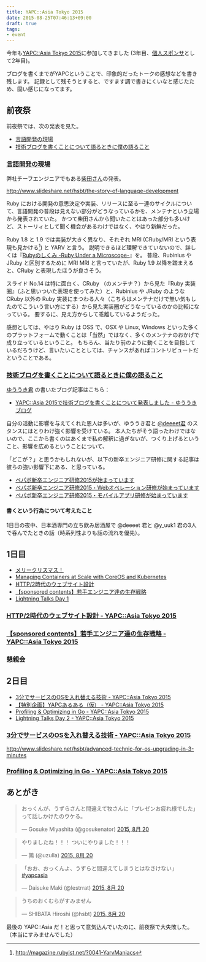 ```yaml
---
title: YAPC::Asia Tokyo 2015
date: 2015-08-25T07:46:13+09:00
draft: true
tags:
- event
---
```

今年も[YAPC::Asia Tokyo 2015](http://yapcasia.org/2015/)に参加してきました (3年目、[個人スポンサ](http://yapcasia.org/2015/individual_sponsors/)として2年目)。

ブログを書くまでがYAPCということで、印象的だったトークの感想などを書き残します。
記録として残そうとすると、ですます調で書きにくいなと感じたため、固い感じになってます。

前夜祭
---

前夜祭では、次の発表を見た。

- [言語開発の現場](http://yapcasia.org/2015/talk/show/b355fa20-122e-11e5-8ba5-d9f87d574c3a)
- [技術ブログを書くことについて語るときに僕の語ること](http://yapcasia.org/2015/talk/show/7d62caf8-12f4-11e5-881c-d9f87d574c3a)

### [言語開発の現場](http://yapcasia.org/2015/talk/show/b355fa20-122e-11e5-8ba5-d9f87d574c3a)

弊社チーフエンジニアでもある[柴田さん](https://twitter.com/hsbt)の発表。

http://www.slideshare.net/hsbt/the-story-of-language-development

Ruby における開発の意思決定や実装、リリースに至る一連のサイクルについて、言語開発の普段は見えない部分がどうなっているかを、メンテナという立場から発表されていた。
かつて柴田さんから聞いたことはあった部分も多いけど、ストーリィとして聞く機会があるわけではなく、やはり新鮮だった。

Ruby 1.8 と 1.9 では実装が大きく異なり、それぞれ MRI (CRuby/MRI という表現も見かける[^1]) と YARV と言う。
説明できるほど理解できていないので、詳しくは『[Rubyのしくみ -Ruby Under a Microscope-](http://www.amazon.co.jp/exec/obidos/ASIN/4274050653/hifumiass-22/ref=nosim/)』を。
普段、Rubinius や JRuby と区別するために MRI MRI と言っていたが、Ruby 1.9 以降を踏まえると、CRuby と表現したほうが良さそう。

スライド No.14 は特に面白く、CRuby （のメンテナ？）から見た『Ruby 実装圏』（ふと思いついた表現を使ってみた）と、Rubinius や JRuby のような CRuby 以外の Ruby 実装にまつわる人々（こちらはメンテナだけで無い気もしたのでこういう言い方にする）から見た実装圏がどうなっているのかの比較になっている。
要するに、見え方からして乖離しているようだった。

感想としては、やはり Ruby は OSS で、OSX や Linux, Windows といった多くのプラットフォームで動くことは「当然」ではなく、多くのメンテナのおかげで成り立っているということ。
もちろん、当たり前のように動くことを目指しているだろうけど、言いたいこととしては、チャンスがあればコントリビュートだということである。

### [技術ブログを書くことについて語るときに僕の語ること](http://yapcasia.org/2015/talk/show/7d62caf8-12f4-11e5-881c-d9f87d574c3a)

[ゆううき君](https://twitter.com/y_uuk1) の書いたブログ記事はこちら：

- [YAPC::Asia 2015で技術ブログを書くことについて発表しました - ゆううきブログ](http://yuuki.hatenablog.com/entry/the-art-of-blogging-technologies)

自分の活動に影響を与えてくれた恩人は多いが、ゆううき君と [@deeeet君](https://twitter.com/deeeet) のスタンスにはとりわけ強く影響を受けている。
本人たちがそう語ったわけではないので、ここから書くのはあくまで私の解釈に過ぎないが、つくり上げるということ、影響を広めるということについて、

「どこが？」と思うかもしれないが、以下の新卒エンジニア研修に関する記事は彼らの強い影響下にある、と思っている。

- [ペパボ新卒エンジニア研修2015が始まっています](/2015/06/14/pepabo-engineer-training-2015/)
- [ペパボ新卒エンジニア研修2015・Webオペレーション研修が始まっています](/2015/07/20/pepabo-web-operation-training-2015/)
- [ペパボ新卒エンジニア研修2015・モバイルアプリ研修が始まっています](/2015/08/18/pepabo-mobile-app-training-2015/)

#### 書くという行為について考えたこと

1日目の夜中、日本酒専門の立ち飲み居酒屋で @deeeet 君と @y_uuk1 君の3人で呑んでたときの話（時系列性よりも話の流れを優先）。


1日目
---

- [メリークリスマス！](http://yapcasia.org/2015/talk/show/a636430c-0fbf-11e5-8a02-43ec7d574c3a)
- [Managing Containers at Scale with CoreOS and Kubernetes](http://yapcasia.org/2015/talk/show/e19fe827-13c1-11e5-aca1-525412004261)
- [HTTP/2時代のウェブサイト設計](http://yapcasia.org/2015/talk/show/dead6890-09b7-11e5-998a-67dc7d574c3a)
- [【sponsored contents】若手エンジニア達の生存戦略](http://yapcasia.org/2015/talk/show/e14c5ae0-12f7-11e5-a909-d9f87d574c3a)
- [Lightning Talks Day 1](http://yapcasia.org/2015/talk/show/22957e9c-1872-11e5-aca1-525412004261)

### [HTTP/2時代のウェブサイト設計 - YAPC::Asia Tokyo 2015](http://yapcasia.org/2015/talk/show/dead6890-09b7-11e5-998a-67dc7d574c3a)
### [【sponsored contents】若手エンジニア達の生存戦略 - YAPC::Asia Tokyo 2015](http://yapcasia.org/2015/talk/show/e14c5ae0-12f7-11e5-a909-d9f87d574c3a)
### 懇親会



2日目
---

- [3分でサービスのOSを入れ替える技術 - YAPC::Asia Tokyo 2015](http://yapcasia.org/2015/talk/show/4f85e87a-f9ec-11e4-8262-8ab37d574c3a)
- [【特別企画】YAPCあるある（仮） - YAPC::Asia Tokyo 2015](http://yapcasia.org/2015/talk/show/ad57ca84-13e9-11e5-aca1-525412004261)
- [Profiling & Optimizing in Go - YAPC::Asia Tokyo 2015](http://yapcasia.org/2015/talk/show/6bde6c69-187a-11e5-aca1-525412004261)
- [Lightning Talks Day 2 - YAPC::Asia Tokyo 2015](http://yapcasia.org/2015/talk/show/69caedbd-1872-11e5-aca1-525412004261)

### [3分でサービスのOSを入れ替える技術 - YAPC::Asia Tokyo 2015](http://yapcasia.org/2015/talk/show/4f85e87a-f9ec-11e4-8262-8ab37d574c3a)

http://www.slideshare.net/hsbt/advanced-technic-for-os-upgrading-in-3-minutes

### [Profiling & Optimizing in Go - YAPC::Asia Tokyo 2015](http://yapcasia.org/2015/talk/show/6bde6c69-187a-11e5-aca1-525412004261)

あとがき
---

<blockquote class="twitter-tweet" lang="ja"><p lang="ja" dir="ltr">おっくんが、うずらさんと間違えて牧さんに「プレゼンお疲れ様でした」って話しかけたのウケる。</p>&mdash; Gosuke Miyashita (@gosukenator) <a href="https://twitter.com/gosukenator/status/634342828215169024">2015, 8月 20</a></blockquote>
<script async src="//platform.twitter.com/widgets.js" charset="utf-8"></script>

<blockquote class="twitter-tweet" lang="ja"><p lang="ja" dir="ltr">やりましたね！！！&#10;ついにやりました！！！</p>&mdash; 鶉 (@uzulla) <a href="https://twitter.com/uzulla/status/634370217066430465">2015, 8月 20</a></blockquote>

<blockquote class="twitter-tweet" lang="ja"><p lang="ja" dir="ltr">「おお、おっくんよ、うずらと間違えてしまうとはなさけない」<a href="https://twitter.com/hashtag/yapcasia?src=hash">#yapcasia</a></p>&mdash; Daisuke Maki (@lestrrat) <a href="https://twitter.com/lestrrat/status/634371934617145349">2015, 8月 20</a></blockquote>

<blockquote class="twitter-tweet" lang="ja"><p lang="ja" dir="ltr">うちのおくむらがすみません</p>&mdash; SHIBATA Hiroshi (@hsbt) <a href="https://twitter.com/hsbt/status/634381703331491840">2015, 8月 20</a></blockquote>

最後の YAPC::Asia だ！と思って意気込んでいたのに、前夜祭で大失敗した。（本当にすみませんでした）

[^1]: http://magazine.rubyist.net/?0041-YarvManiacs
